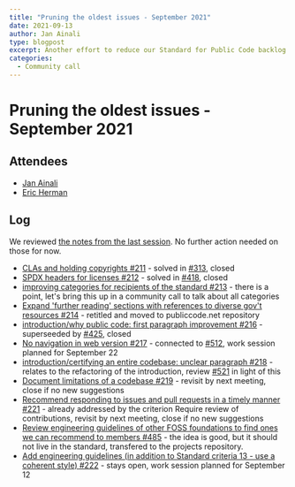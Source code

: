 ```yaml
---
title: "Pruning the oldest issues - September 2021"
date: 2021-09-13
author: Jan Ainali
type: blogpost
excerpt: Another effort to reduce our Standard for Public Code backlog
categories:
  - Community call
---
```


# Pruning the oldest issues - September 2021

## Attendees

* [Jan Ainali](https://publiccode.net/who-we-are/team/jan-ainali.html)
* [Eric Herman](https://publiccode.net/who-we-are/team/eric-herman.html)

## Log

We reviewed [the notes from the last session](https://blog.publiccode.net/community%20call/2021/06/16/pruning-the-oldest-issues.html). No further action needed on those for now.

- [CLAs and holding copyrights #211](https://github.com/publiccodenet/standard/issues/211) - solved in [#313](https://github.com/publiccodenet/standard/pull/313), closed
- [SPDX headers for licenses #212](https://github.com/publiccodenet/standard/issues/212) - solved in [#418](https://github.com/publiccodenet/standard/pull/418), closed
- [improving categories for recipients of the standard #213](https://github.com/publiccodenet/standard/issues/213) - there is a point, let's bring this up in a community call to talk about all categories
- [Expand 'further reading' sections with references to diverse gov't resources #214](https://github.com/publiccodenet/standard/issues/214) - retitled and moved to publiccode.net repository
- [introduction/why public code: first paragraph improvement #216](https://github.com/publiccodenet/standard/issues/216) - superseeded by [#425](https://github.com/publiccodenet/standard/issues/425), closed
- [No navigation in web version #217](https://github.com/publiccodenet/standard/issues/217) - connected to [#512](https://github.com/publiccodenet/standard/issues/512), work session planned for September 22
- [introduction/certifying an entire codebase: unclear paragraph #218](https://github.com/publiccodenet/standard/issues/218) - relates to the refactoring of the introduction, review [#521](https://github.com/publiccodenet/standard/pull/521) in light of this
- [Document limitations of a codebase #219](https://github.com/publiccodenet/standard/issues/219) - revisit by next meeting, close if no new suggestions
- [Recommend responding to issues and pull requests in a timely manner #221](https://github.com/publiccodenet/standard/issues/221) - already addressed by the criterion Require review of contributions, revisit by next meeting, close if no new suggestions
- [Review engineering guidelines of other FOSS foundations to find ones we can recommend to members #485](https://github.com/publiccodenet/standard/issues/485) - the idea is good, but it should not live in the standard, transfered to the projects repository.
- [Add engineering guidelines (in addition to Standard criteria 13 - use a coherent style) #222](https://github.com/publiccodenet/standard/issues/222) - stays open, work session planned for September 12
